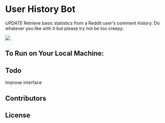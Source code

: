 User History Bot
================
*UPDATE*
Retrieve basic statistics from a Reddit user's comment history.
Do whatever you like with it but please try not be too creepy.


![](http://i.imgur.com/cDXHx1d.png)

To Run on Your Local Machine:
-

Todo
-
Improve interface

Contributors
-

License
-

